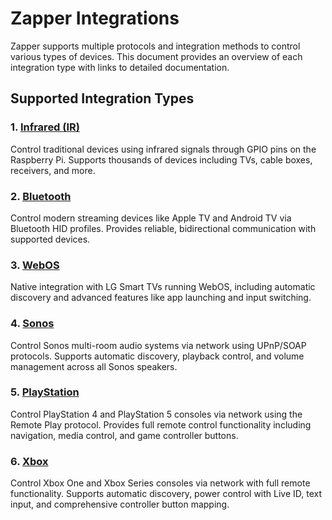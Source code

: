 # Zapper Integrations

Zapper supports multiple protocols and integration methods to control various types of devices. This document provides an overview of each integration type with links to detailed documentation.

## Supported Integration Types

### 1. [Infrared (IR)](integrations/IR.md)
Control traditional devices using infrared signals through GPIO pins on the Raspberry Pi. Supports thousands of devices including TVs, cable boxes, receivers, and more.

### 2. [Bluetooth](integrations/BLUETOOTH.md)
Control modern streaming devices like Apple TV and Android TV via Bluetooth HID profiles. Provides reliable, bidirectional communication with supported devices.

### 3. [WebOS](integrations/WEBOS.md)
Native integration with LG Smart TVs running WebOS, including automatic discovery and advanced features like app launching and input switching.

### 4. [Sonos](integrations/SONOS.md)
Control Sonos multi-room audio systems via network using UPnP/SOAP protocols. Supports automatic discovery, playback control, and volume management across all Sonos speakers.

### 5. [PlayStation](integrations/PLAYSTATION.md)
Control PlayStation 4 and PlayStation 5 consoles via network using the Remote Play protocol. Provides full remote control functionality including navigation, media control, and game controller buttons.

### 6. [Xbox](integrations/XBOX.md)
Control Xbox One and Xbox Series consoles via network with full remote functionality. Supports automatic discovery, power control with Live ID, text input, and comprehensive controller button mapping.